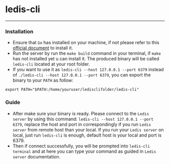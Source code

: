 # ledis-cli

---

### Installation
- Ensure that `Go` has installed on your machine, if not please refer to this [official document](https://go.dev/doc/install) to install it.
- Run the server by run the `make build` command in your terminal, if `make` has not installed yet u can install it. The produced binary will be called `ledis-cli` located at your root folder.
- If you want to use it as `ledis-cli --host 127.0.0.1 --port 6379` instead of `./ledis-cli --host 127.0.0.1 --port 6379`, you can export the binary to your `PATH` as follow: 

`export PATH="$PATH:/home/youruser/ledisclifolder/ledis-cli"`

### Guide

- After make sure your binary is ready. Please connect to the `Ledis server` by using this command: `ledis-cli --host 127.0.0.1 --port 6379`, replace the host and port in correspondingly if you run `Ledis server` from remote host than your local. If you run your `Ledis server` on local, just run `ledis-cli` is enough, default host is your local and port is 6379.
- Then if connect successfully, you will be prompted into `ledis-cli terminal` and at here you can type your command as guided in `Ledis server` documentation.